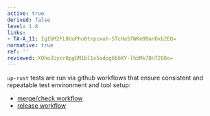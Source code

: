 ```yaml
---
active: true
derived: false
level: 1.8
links:
- TA-A_11: IgIbM2FL8UuPho8trpcwuh-STcHaSfWKeO0anOxb2EQ=
normative: true
ref: ''
reviewed: XQhoJUycr8pgGM1bl1x5adpg666KY-lhbMk78H7288o=
---
```


`up-rust` tests are run via github workflows that ensure consistent and repeatable test environment and tool setup:

- [merge/check workflow](/up-rust/.github/workflows/check.yaml)
- [release workflow](/up-rust/.github/workflows/release.yaml)
